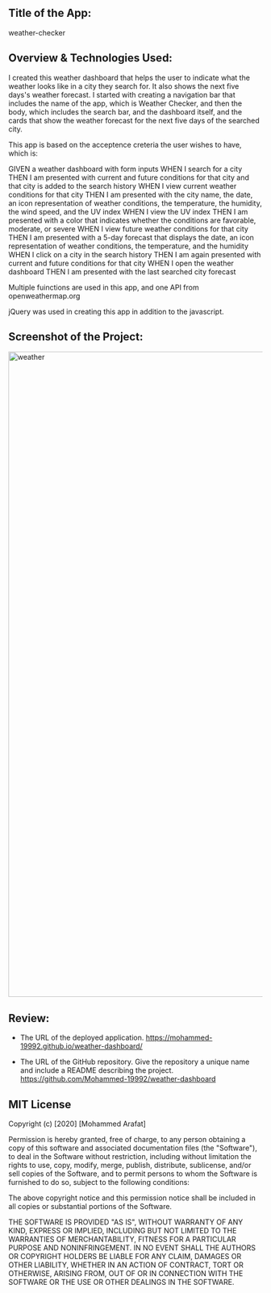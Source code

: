 ## Title of the App: 
weather-checker

## Overview & Technologies Used:

I created this weather dashboard that helps the user to indicate what the weather looks like in a city they search for. It also shows the next five days's weather forecast. I started with creating a navigation bar that includes the name of the app, which is Weather Checker, and then the body, which includes the search bar, and the dashboard itself, and the cards that show the weather forecast for the next five days of the searched city.

This app is based on the acceptence creteria the user wishes to have, which is:

GIVEN a weather dashboard with form inputs
WHEN I search for a city
THEN I am presented with current and future conditions for that city and that city is added to the search history
WHEN I view current weather conditions for that city
THEN I am presented with the city name, the date, an icon representation of weather conditions, the temperature, the humidity, the wind speed, and the UV index
WHEN I view the UV index
THEN I am presented with a color that indicates whether the conditions are favorable, moderate, or severe
WHEN I view future weather conditions for that city
THEN I am presented with a 5-day forecast that displays the date, an icon representation of weather conditions, the temperature, and the humidity
WHEN I click on a city in the search history
THEN I am again presented with current and future conditions for that city
WHEN I open the weather dashboard
THEN I am presented with the last searched city forecast

Multiple fuinctions are used in this app, and one API from openweathermap.org

jQuery was used in creating this app in addition to the javascript.

## Screenshot of the Project:

<img width="1280" alt="weather" src="https://user-images.githubusercontent.com/67847324/95348950-8b460e80-088c-11eb-837d-0bbf6946907e.png">

## Review:
* The URL of the deployed application.
https://mohammed-19992.github.io/weather-dashboard/

* The URL of the GitHub repository. Give the repository a unique name and include a README describing the project.
https://github.com/Mohammed-19992/weather-dashboard

## MIT License

Copyright (c) [2020] [Mohammed Arafat]

Permission is hereby granted, free of charge, to any person obtaining a copy
of this software and associated documentation files (the "Software"), to deal
in the Software without restriction, including without limitation the rights
to use, copy, modify, merge, publish, distribute, sublicense, and/or sell
copies of the Software, and to permit persons to whom the Software is
furnished to do so, subject to the following conditions:

The above copyright notice and this permission notice shall be included in all
copies or substantial portions of the Software.

THE SOFTWARE IS PROVIDED "AS IS", WITHOUT WARRANTY OF ANY KIND, EXPRESS OR
IMPLIED, INCLUDING BUT NOT LIMITED TO THE WARRANTIES OF MERCHANTABILITY,
FITNESS FOR A PARTICULAR PURPOSE AND NONINFRINGEMENT. IN NO EVENT SHALL THE
AUTHORS OR COPYRIGHT HOLDERS BE LIABLE FOR ANY CLAIM, DAMAGES OR OTHER
LIABILITY, WHETHER IN AN ACTION OF CONTRACT, TORT OR OTHERWISE, ARISING FROM,
OUT OF OR IN CONNECTION WITH THE SOFTWARE OR THE USE OR OTHER DEALINGS IN THE
SOFTWARE.

